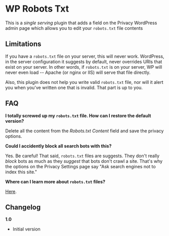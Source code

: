 WP Robots Txt
=============

This is a *single serving* plugin that adds a field on the Privacy WordPress admin page which allows you to edit your `robots.txt` file contents

Limitations
-----------

If you have a `robots.txt` file on your server, this will never work.  WordPress, in the server configuration it suggests by default, never overrides URIs that exist on your server.  In other words, if `robots.txt` is on your server, WP will never even load -- Apache (or nginx or IIS) will serve that file directly.

Also, this plugin does not help you write valid `robots.txt` file, nor will it alert you when you've written one that is invalid. That part is up to you.

FAQ
---

**I totally screwed up my `robots.txt` file. How can I restore the default version?**

Delete all the content from the *Robots.txt Content* field and save the privacy options.

**Could I accidently block all search bots with this?**

Yes.  Be careful! That said, `robots.txt` files are suggests. They don't really *block* bots as much as they *suggest* that bots don't crawl a site.  That's why the options on the Privacy Settings page say "Ask search engines not to index this site."

**Where can I learn more about `robots.txt` files?**

[Here](https://developers.google.com/webmasters/control-crawl-index/docs/robots_txt).

Changelog
---------

**1.0**

- Initial version
